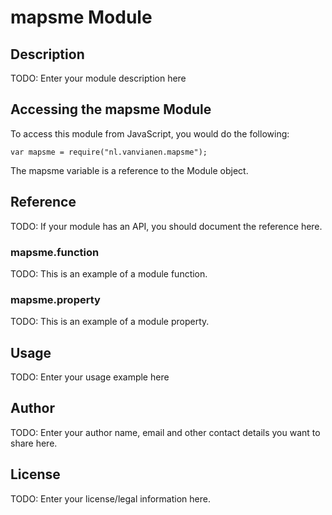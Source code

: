 # mapsme Module

## Description

TODO: Enter your module description here

## Accessing the mapsme Module

To access this module from JavaScript, you would do the following:

    var mapsme = require("nl.vanvianen.mapsme");

The mapsme variable is a reference to the Module object.

## Reference

TODO: If your module has an API, you should document
the reference here.

### mapsme.function

TODO: This is an example of a module function.

### mapsme.property

TODO: This is an example of a module property.

## Usage

TODO: Enter your usage example here

## Author

TODO: Enter your author name, email and other contact
details you want to share here.

## License

TODO: Enter your license/legal information here.
